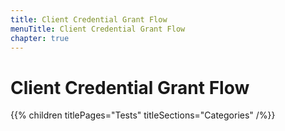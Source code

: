 ```yaml
---
title: Client Credential Grant Flow
menuTitle: Client Credential Grant Flow
chapter: true
---
```


# Client Credential Grant Flow

{{% children titlePages="Tests" titleSections="Categories" /%}}
